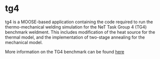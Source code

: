 tg4
=====

tg4 is a MOOSE-based application containing the code required to run the thermo-mechanical welding simulation for the NeT Task Group 4 (TG4) benchmark weldment. This includes modification of the heat source for the thermal model, and the implementation of two-stage annealing for the mechanical model.

More information on the TG4 benchmark can be found [here](https://www.sciencedirect.com/science/article/pii/S0020768311002538)